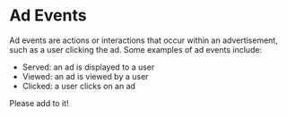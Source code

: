 # Ad Events

Ad events are actions or interactions that occur within an advertisement, such as a user clicking the ad. Some examples of ad events include:

- Served: an ad is displayed to a user
- Viewed: an ad is viewed by a user
- Clicked: a user clicks on an ad

Please add to it!
